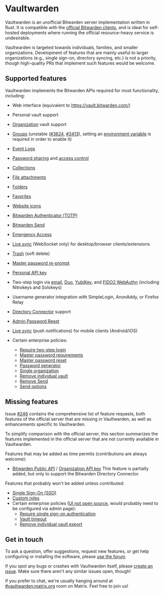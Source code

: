 # Vaultwarden

Vaultwarden is an unofficial Bitwarden server implementation written in Rust. It is compatible with the [official Bitwarden clients](https://bitwarden.com/download/), and is ideal for self-hosted deployments where running the official resource-heavy service is undesirable.

Vaultwarden is targeted towards individuals, families, and smaller organizations. Development of features that are mainly useful to larger organizations (e.g., single sign-on, directory syncing, etc.) is not a priority, though high-quality PRs that implement such features would be welcome.

## Supported features

Vaultwarden implements the Bitwarden APIs required for most functionality, including:

* Web interface (equivalent to https://vault.bitwarden.com/)
* Personal vault support
* [Organization](https://bitwarden.com/help/getting-started-organizations/) vault support
* [Groups](https://bitwarden.com/help/about-groups/) (unstable ([#3624](https://github.com/dani-garcia/vaultwarden/issues/3624), [#3413](https://github.com/dani-garcia/vaultwarden/issues/3413)), setting an [environment variable](https://github.com/dani-garcia/vaultwarden/blob/bb2412d0339e1da5dee99fc566a2b2aab5d2808c/.env.template#L409-L414) is required in order to enable it)
* [Event Logs](https://bitwarden.com/help/event-logs/)
* [Password sharing](https://bitwarden.com/help/sharing/) and [access control](https://bitwarden.com/help/user-types-access-control/)
* [Collections](https://bitwarden.com/help/about-collections/)
* [File attachments](https://bitwarden.com/help/attachments/)
* [Folders](https://bitwarden.com/help/folders/)
* [Favorites](https://bitwarden.com/help/favorites/)
* [Website icons](https://bitwarden.com/help/website-icons/)
* [Bitwarden Authenticator (TOTP)](https://bitwarden.com/help/authenticator-keys/)
* [Bitwarden Send](https://bitwarden.com/help/about-send/)
* [Emergency Access](https://bitwarden.com/help/emergency-access/)
* [Live sync](https://bitwarden.com/blog/live-sync/) (WebSocket only) for desktop/browser clients/extensions
* [Trash](https://bitwarden.com/help/managing-items/#vault-trash) (soft delete)
* [Master password re-prompt](https://bitwarden.com/help/managing-items/#protect-individual-items)
* [Personal API key](https://bitwarden.com/help/personal-api-key/)
* Two-step login via [email](https://bitwarden.com/help/setup-two-step-login-email/), [Duo](https://bitwarden.com/help/setup-two-step-login-duo/), [YubiKey](https://bitwarden.com/help/setup-two-step-login-yubikey/), and [FIDO2 WebAuthn](https://bitwarden.com/help/setup-two-step-login-fido/) (including Nitrokeys and Solokeys)
* Username generator integration with SimpleLogin, AnonAddy, or Firefox Relay
* [Directory Connector](https://bitwarden.com/help/directory-sync/) support
* [Admin Password Reset](https://bitwarden.com/help/admin-reset/)
* [Live sync](https://bitwarden.com/blog/live-sync/) (push notifications) for mobile clients (Android/iOS)

* Certain enterprise policies:
  * [Require two-step login](https://bitwarden.com/help/policies/#require-two-step-login)
  * [Master password requirements](https://bitwarden.com/help/policies/#master-password-requirements)
  * [Master password reset](https://bitwarden.com/help/policies/#master-password-reset)
  * [Password generator](https://bitwarden.com/help/policies/#password-generator)
  * [Single organization](https://bitwarden.com/help/policies/#single-organization)
  * [Remove individual vault](https://bitwarden.com/help/policies/#remove-individual-vault)
  * [Remove Send](https://bitwarden.com/help/policies/#remove-send)
  * [Send options](https://bitwarden.com/help/policies/#send-options)

## Missing features

Issue [#246](https://github.com/dani-garcia/vaultwarden/issues/246) contains the comprehensive list of feature requests, both features of the official server that are missing in Vaultwarden, as well as enhancements specific to Vaultwarden.

To simplify comparison with the official server, this section summarizes the features implemented in the official server that are not currently available in Vaultwarden.

Features that may be added as time permits (contributions are always welcome):

* [Bitwarden Public API](https://bitwarden.com/help/public-api/) / [Organization API key](https://bitwarden.com/help/public-api/#authentication)
  This feature is partially added, but only to support the Bitwarden Directory Connector.

Features that probably won't be added unless contributed:

* [Single Sign-On (SSO)](https://bitwarden.com/help/about-sso/)
* [Custom roles](https://bitwarden.com/help/user-types-access-control/#custom-role)
* Certain enterprise policies ([UI not open source](https://github.com/bitwarden/clients/tree/master/bitwarden_license/bit-web/src/app/policies), would probably need to be configured via admin page):
  * [Require single sign-on authentication](https://bitwarden.com/help/policies/#require-single-sign-on-authentication)
  * [Vault timeout](https://bitwarden.com/help/policies/#vault-timeout)
  * [Remove individual vault export](https://bitwarden.com/help/policies/#remove-individual-vault-export)

## Get in touch

To ask a question, offer suggestions, request new features, or get help configuring or installing the software, please [use the forum](https://vaultwarden.discourse.group/).

If you spot any bugs or crashes with Vaultwarden itself, please [create an issue](https://github.com/dani-garcia/vaultwarden/issues/). Make sure there aren't any similar issues open, though!

If you prefer to chat, we're usually hanging around at [#vaultwarden:matrix.org](https://matrix.to/#/#vaultwarden:matrix.org) room on Matrix. Feel free to join us!